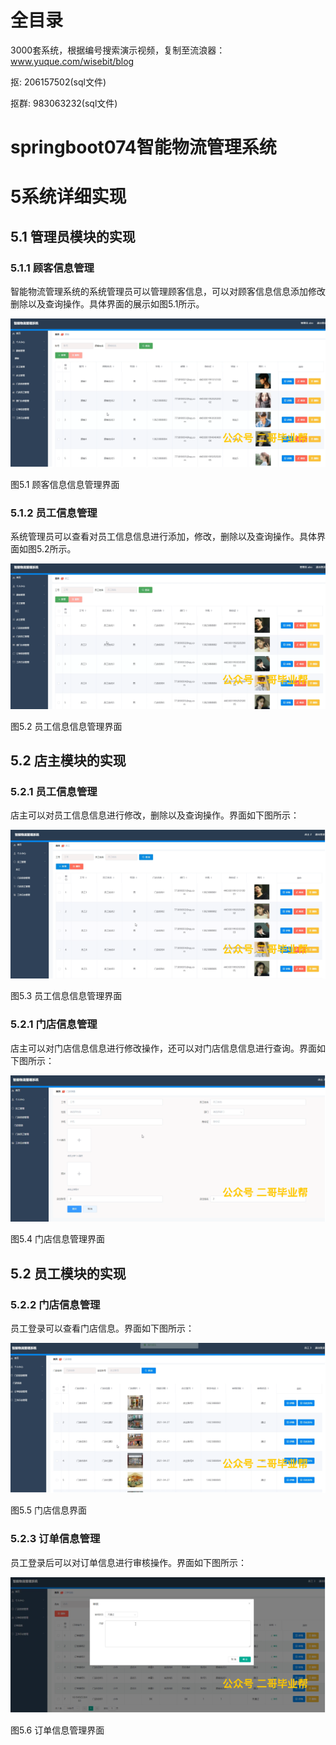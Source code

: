 # 全目录

3000套系统，根据编号搜索演示视频，复制至流浪器：www.yuque.com/wisebit/blog


<p>抠: 206157502(sql文件)</p>
<p>抠群: 983063232(sql文件)</p>


# springboot074智能物流管理系统
# 5系统详细实现
## 5.1 管理员模块的实现
### 5.1.1 顾客信息管理
智能物流管理系统的系统管理员可以管理顾客信息，可以对顾客信息信息添加修改删除以及查询操作。具体界面的展示如图5.1所示。

![](/md/blog.010.png)

图5.1 顾客信息信息管理界面
### 5.1.2 员工信息管理
系统管理员可以查看对员工信息信息进行添加，修改，删除以及查询操作。具体界面如图5.2所示。

![](/md/blog.011.png)

图5.2 员工信息信息管理界面
## 5.2 店主模块的实现
### 5.2.1 员工信息管理
店主可以对员工信息信息进行修改，删除以及查询操作。界面如下图所示：

![](/md/blog.012.png)

图5.3 员工信息信息管理界面
### 5.2.1 门店信息管理
店主可以对门店信息信息进行修改操作，还可以对门店信息信息进行查询。界面如下图所示：

![](/md/blog.013.png)

图5.4 门店信息管理界面

## 5.2 员工模块的实现
### 5.2.2 门店信息管理
员工登录可以查看门店信息。界面如下图所示：

![](/md/blog.014.png)

图5.5 门店信息界面
### 5.2.3 订单信息管理
员工登录后可以对订单信息进行审核操作。界面如下图所示：

![](/md/blog.015.png)

图5.6 订单信息管理界面













